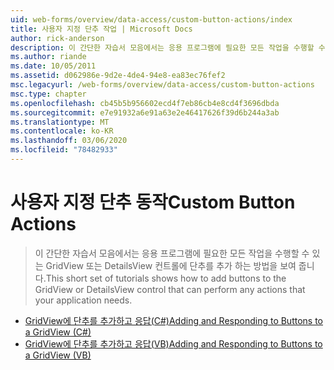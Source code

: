 ```yaml
---
uid: web-forms/overview/data-access/custom-button-actions/index
title: 사용자 지정 단추 작업 | Microsoft Docs
author: rick-anderson
description: 이 간단한 자습서 모음에서는 응용 프로그램에 필요한 모든 작업을 수행할 수 있는 GridView 또는 DetailsView 컨트롤에 단추를 추가 하는 방법을 보여 줍니다.
ms.author: riande
ms.date: 10/05/2011
ms.assetid: d062986e-9d2e-4de4-94e8-ea83ec76fef2
msc.legacyurl: /web-forms/overview/data-access/custom-button-actions
msc.type: chapter
ms.openlocfilehash: cb45b5b956602ecd4f7eb86cb4e8cd4f3696dbda
ms.sourcegitcommit: e7e91932a6e91a63e2e46417626f39d6b244a3ab
ms.translationtype: MT
ms.contentlocale: ko-KR
ms.lasthandoff: 03/06/2020
ms.locfileid: "78482933"
---
```

# <a name="custom-button-actions"></a><span data-ttu-id="afcfd-103">사용자 지정 단추 동작</span><span class="sxs-lookup"><span data-stu-id="afcfd-103">Custom Button Actions</span></span>

> <span data-ttu-id="afcfd-104">이 간단한 자습서 모음에서는 응용 프로그램에 필요한 모든 작업을 수행할 수 있는 GridView 또는 DetailsView 컨트롤에 단추를 추가 하는 방법을 보여 줍니다.</span><span class="sxs-lookup"><span data-stu-id="afcfd-104">This short set of tutorials shows how to add buttons to the GridView or DetailsView control that can perform any actions that your application needs.</span></span>

- [<span data-ttu-id="afcfd-105">GridView에 단추를 추가하고 응답(C#)</span><span class="sxs-lookup"><span data-stu-id="afcfd-105">Adding and Responding to Buttons to a GridView (C#)</span></span>](adding-and-responding-to-buttons-to-a-gridview-cs.md)
- [<span data-ttu-id="afcfd-106">GridView에 단추를 추가하고 응답(VB)</span><span class="sxs-lookup"><span data-stu-id="afcfd-106">Adding and Responding to Buttons to a GridView (VB)</span></span>](adding-and-responding-to-buttons-to-a-gridview-vb.md)
